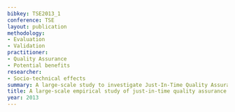 ```yaml
---
bibkey: TSE2013_1
conference: TSE
layout: publication
methodology:
- Evaluation
- Validation
practitioner:
- Quality Assurance
- Potential benefits
researcher:
- Socio-technical effects
summary: A large-scale study to investigate Just-In-Time Quality Assurance
title: A large-scale empirical study of just-in-time quality assurance
year: 2013
---
```

